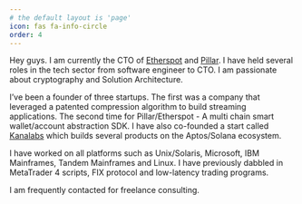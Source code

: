 ```yaml
---
# the default layout is 'page'
icon: fas fa-info-circle
order: 4
---
```


Hey guys. I am currently the CTO of <a href="https://etherspot.io">Etherspot</a> and <a href="https://pillar.fi">Pillar</a>. I have held several roles in the tech sector from software engineer to CTO. I am passionate about cryptography and Solution Architecture.

I’ve been a founder of three startups. The first was a company that leveraged a patented compression algorithm to build streaming applications. The second time for Pillar/Etherspot - A multi chain smart wallet/account abstraction SDK. I have also co-founded a start called <a href="https://www.kanalabs.io">Kanalabs</a> which builds several products on the Aptos/Solana ecosystem.

I have worked on all platforms such as Unix/Solaris, Microsoft, IBM Mainframes, Tandem Mainframes and Linux. I have previously dabbled in MetaTrader 4 scripts, FIX protocol and low-latency trading programs.

I am frequently contacted for freelance consulting.

